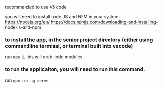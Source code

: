 recommended to use VS code

you will need to install node JS and NPM in your system
https://nodejs.org/en/
https://docs.npmjs.com/downloading-and-installing-node-js-and-npm

### to install the app, in the senior project directory (either using commandline terminal, or terminal built into vscode)
run `npm i`, this will grab node modules

### to run the applicaiton, you will need to run this command.
run `npm run ng serve`